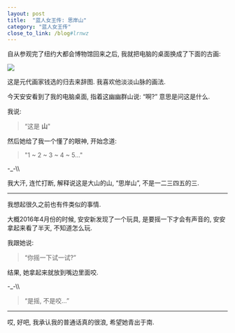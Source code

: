 ```yaml
---
layout: post
title:  "蓝人女王传: 思岸山"
category: "蓝人女王传"
close_to_link: /blog#lrnwz
--- 
```


自从参观完了纽约大都会博物馆回来之后, 我就把电脑的桌面换成了下面的古画:

<img src="https://s3-us-west-1.amazonaws.com/blog.zurassic.com/20170115-shan.jpg"> 

这是元代画家钱选的归去来辞图. 我喜欢他淡淡山脉的画法.

今天安安看到了我的电脑桌面, 指着这幽幽群山说: “啊?” 意思是问这是什么.

我说: 

> “这是 **山**"

然后她给了我一个懂了的眼神, 开始念道:

<blockquote class="alt">"1 ~ 2 ~ 3 ~ 4 ~ 5..."</blockquote>

-_-\\\

我大汗, 连忙打断, 解释说这是大山的山,  “思岸山”, 不是一二三四五的三.  

---

我想起很久之前也有件类似的事情.

大概2016年4月份的时候, 安安新发现了一个玩具, 是要摇一下才会有声音的, 安安拿起来看了半天, 不知道怎么玩.

我跟她说: 

> “你摇一下试一试?”

结果, 她拿起来就放到嘴边里面咬.

-_-\\\

> “是摇, 不是咬…”

---

哎, 好吧, 我承认我的普通话真的很浪, 希望她青出于南.